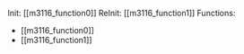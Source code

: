 Init: [[m3116_function0]]
ReInit: [[m3116_function1]]
Functions:
- [[m3116_function0]]
- [[m3116_function1]]
